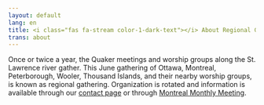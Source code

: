 ```yaml
---
layout: default
lang: en
title: <i class="fas fa-stream color-1-dark-text"></i> About Regional Gathering
trans: about
---
```

Once or twice a year, the Quaker meetings and worship groups along the St. Lawrence river gather. This June gathering of Ottawa, Montreal, Peterborough, Wooler, Thousand Islands, and their nearby worship groups, is known as regional gathering. Organization is rotated and information is available through our [contact page](/contact.html) or through [Montreal Monthly Meeting](https://montreal.quaker.ca).
